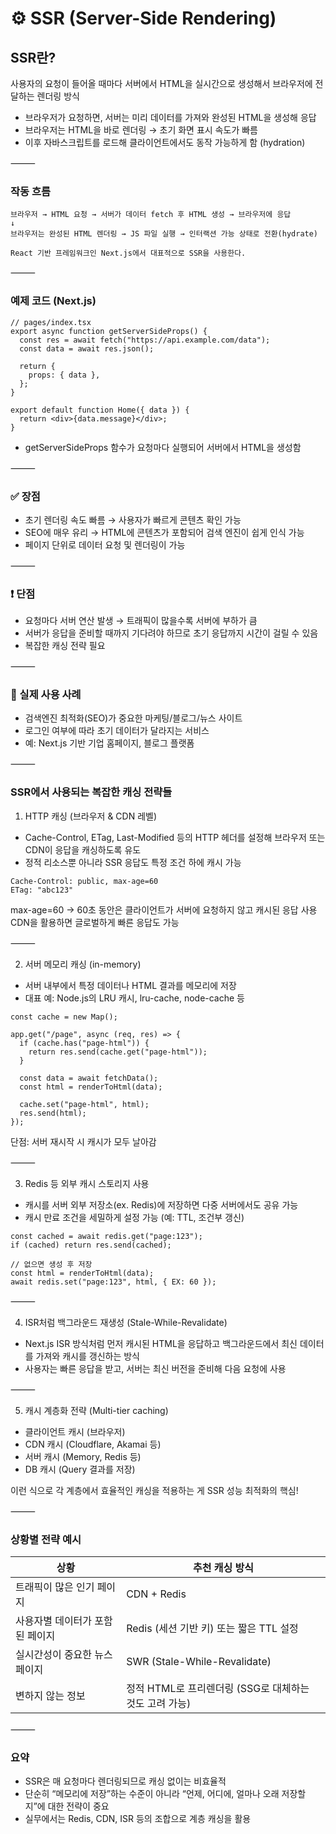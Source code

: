 # ⚙️ SSR (Server-Side Rendering)

## SSR란?
사용자의 요청이 들어올 때마다 서버에서 HTML을 실시간으로 생성해서 브라우저에 전달하는 렌더링 방식
- 브라우저가 요청하면, 서버는 미리 데이터를 가져와 완성된 HTML을 생성해 응답
- 브라우저는 HTML을 바로 렌더링 → 초기 화면 표시 속도가 빠름
- 이후 자바스크립트를 로드해 클라이언트에서도 동작 가능하게 함 (hydration)

⸻

### 작동 흐름
```
브라우저 → HTML 요청 → 서버가 데이터 fetch 후 HTML 생성 → 브라우저에 응답
↓
브라우저는 완성된 HTML 렌더링 → JS 파일 실행 → 인터랙션 가능 상태로 전환(hydrate)

React 기반 프레임워크인 Next.js에서 대표적으로 SSR을 사용한다.
```
⸻

### 예제 코드 (Next.js)
```
// pages/index.tsx
export async function getServerSideProps() {
  const res = await fetch("https://api.example.com/data");
  const data = await res.json();

  return {
    props: { data },
  };
}

export default function Home({ data }) {
  return <div>{data.message}</div>;
}
```
- getServerSideProps 함수가 요청마다 실행되어 서버에서 HTML을 생성함

⸻

### ✅ 장점
- 초기 렌더링 속도 빠름 → 사용자가 빠르게 콘텐츠 확인 가능
- SEO에 매우 유리 → HTML에 콘텐츠가 포함되어 검색 엔진이 쉽게 인식 가능
- 페이지 단위로 데이터 요청 및 렌더링이 가능

⸻

### ❗ 단점
- 요청마다 서버 연산 발생 → 트래픽이 많을수록 서버에 부하가 큼
- 서버가 응답을 준비할 때까지 기다려야 하므로 초기 응답까지 시간이 걸릴 수 있음
- 복잡한 캐싱 전략 필요

⸻

### 🧠 실제 사용 사례
- 검색엔진 최적화(SEO)가 중요한 마케팅/블로그/뉴스 사이트
- 로그인 여부에 따라 초기 데이터가 달라지는 서비스
- 예: Next.js 기반 기업 홈페이지, 블로그 플랫폼

⸻

### SSR에서 사용되는 복잡한 캐싱 전략들

1. HTTP 캐싱 (브라우저 & CDN 레벨)
- Cache-Control, ETag, Last-Modified 등의 HTTP 헤더를 설정해 브라우저 또는 CDN이 응답을 캐싱하도록 유도
- 정적 리소스뿐 아니라 SSR 응답도 특정 조건 하에 캐시 가능

```
Cache-Control: public, max-age=60
ETag: "abc123"
```
max-age=60 → 60초 동안은 클라이언트가 서버에 요청하지 않고 캐시된 응답 사용
CDN을 활용하면 글로벌하게 빠른 응답도 가능

⸻

2. 서버 메모리 캐싱 (in-memory)
- 서버 내부에서 특정 데이터나 HTML 결과를 메모리에 저장
- 대표 예: Node.js의 LRU 캐시, lru-cache, node-cache 등
```
const cache = new Map();

app.get("/page", async (req, res) => {
  if (cache.has("page-html")) {
    return res.send(cache.get("page-html"));
  }

  const data = await fetchData();
  const html = renderToHtml(data);

  cache.set("page-html", html);
  res.send(html);
});
```
단점: 서버 재시작 시 캐시가 모두 날아감

⸻

3. Redis 등 외부 캐시 스토리지 사용
- 캐시를 서버 외부 저장소(ex. Redis)에 저장하면 다중 서버에서도 공유 가능
- 캐시 만료 조건을 세밀하게 설정 가능 (예: TTL, 조건부 갱신)
```
const cached = await redis.get("page:123");
if (cached) return res.send(cached);

// 없으면 생성 후 저장
const html = renderToHtml(data);
await redis.set("page:123", html, { EX: 60 });
```

⸻

4. ISR처럼 백그라운드 재생성 (Stale-While-Revalidate)
- Next.js ISR 방식처럼 먼저 캐시된 HTML을 응답하고 백그라운드에서 최신 데이터를 가져와 캐시를 갱신하는 방식
- 사용자는 빠른 응답을 받고, 서버는 최신 버전을 준비해 다음 요청에 사용

⸻

5. 캐시 계층화 전략 (Multi-tier caching)
- 클라이언트 캐시 (브라우저)
- CDN 캐시 (Cloudflare, Akamai 등)
- 서버 캐시 (Memory, Redis 등)
- DB 캐시 (Query 결과를 저장)

이런 식으로 각 계층에서 효율적인 캐싱을 적용하는 게 SSR 성능 최적화의 핵심!

⸻

### 상황별 전략 예시

| 상황                             | 추천 캐싱 방식                                             |
|----------------------------------|------------------------------------------------------------|
| 트래픽이 많은 인기 페이지        | CDN + Redis                                                |
| 사용자별 데이터가 포함된 페이지   | Redis (세션 기반 키) 또는 짧은 TTL 설정                   |
| 실시간성이 중요한 뉴스 페이지   | SWR (Stale-While-Revalidate)                              |
| 변하지 않는 정보                 | 정적 HTML로 프리렌더링 (SSG로 대체하는 것도 고려 가능)   |


⸻

### 요약
- SSR은 매 요청마다 렌더링되므로 캐싱 없이는 비효율적
- 단순히 “메모리에 저장”하는 수준이 아니라 “언제, 어디에, 얼마나 오래 저장할지”에 대한 전략이 중요
- 실무에서는 Redis, CDN, ISR 등의 조합으로 계층 캐싱을 활용


